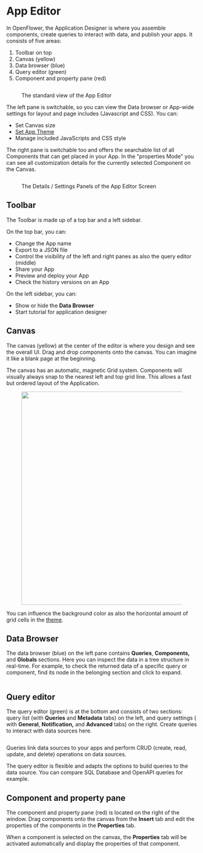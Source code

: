 # App Editor

In OpenFlower, the Application Designer is where you assemble components, create queries to interact with data, and publish your apps. It consists of five areas:

1. Toolbar on top
2. Canvas (yellow)
3. Data browser (blue)
4. Query editor (green)
5. Component and property pane (red)

<figure><img src="../../.gitbook/assets/App Editor  Main Screeen.png" alt=""><figcaption><p>The standard view of the App Editor</p></figcaption></figure>

The left pane is switchable, so you can view the Data browser or App-wide settings for layout and page includes (Javascript and CSS). You can:

* Set Canvas size&#x20;
* [Set App Theme](../themes-and-styling/)
* Manage included JavaScripts and CSS style

The right pane is switchable too and offers the searchable list of all Components that can get placed in your App. In the "properties Mode" you can see all customization details for the currently selected Component on the Canvas.

<figure><img src="../../.gitbook/assets/App Editor  Main Screen 2.png" alt=""><figcaption><p>The Details / Settings Panels of the App Editor Screen</p></figcaption></figure>

## Toolbar

The Toolbar is made up of a top bar and a left sidebar.

On the top bar, you can:

* Change the App name
* Export to a JSON file
* Control the visibility of the left and right panes as also the query editor (middle)
* Share your App
* Preview and deploy your App
* Check the history versions on an App

On the left sidebar, you can:

* Show or hide the **Data Browser**
* Start tutorial for application designer

## Canvas

The canvas (yellow) at the center of the editor is where you design and see the overall UI. Drag and drop components onto the canvas. You can imagine it like a blank page at the beginning.

The canvas has an automatic, magnetic Grid system. Components will visually always snap to the nearest left and top grid line. This allows a fast but ordered layout of the Application.

<figure><img src="../../.gitbook/assets/App-Editor  Snap-Grid.gif" alt="" width="563"><figcaption></figcaption></figure>

You can influence the background color as also the horizontal amount of grid cells in the [theme](../themes-and-styling/).

## Data Browser

The data browser (blue) on the left pane contains **Queries**, **Components,** and **Globals** sections. Here you can inspect the data in a tree structure in real-time. For example, to check the returned data of a specific query or component, find its node in the belonging section and click to expand.

<figure><img src="../../.gitbook/assets/App Editor  Data Browser.png" alt=""><figcaption></figcaption></figure>

## Query editor

The query editor (green) is at the bottom and consists of two sections: query list (with **Queries** and **Metadata** tabs) on the left, and query settings ( with **General**, **Notification,** and **Advanced** tabs) on the right. Create queries to interact with data sources here.

<figure><img src="../../.gitbook/assets/App Editor  Database Query GUI.png" alt=""><figcaption></figcaption></figure>

Queries link data sources to your apps and perform CRUD (create, read, update, and delete) operations on data sources.

The query editor is flexible and adapts the options to build queries to the data source. You can compare SQL Database and OpenAPI queries for example.

## Component and property pane

The component and property pane (red) is located on the right of the window. Drag components onto the canvas from the **Insert** tab and edit the properties of the components in the **Properties** tab.

When a component is selected on the canvas, the **Properties** tab will be activated automatically and display the properties of that component.

